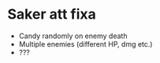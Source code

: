 # Saker att fixa
- Candy randomly on enemy death
- Multiple enemies (different HP, dmg etc.)
-   ???
